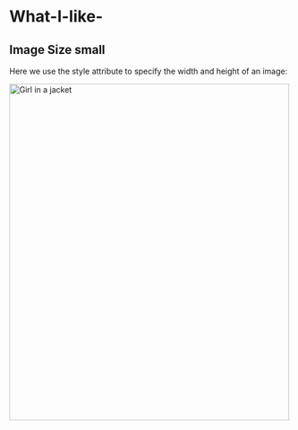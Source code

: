 # What-I-like-

<!DOCTYPE html>
<html>
<body>

<h2>Image Size small
</h2>

<p>Here we use the style attribute to specify the width and height of an image:</p>

<img src="img_girl.jpg" alt="Girl in a jacket" style="width:500px;height:600px;">

</body>
</html>
